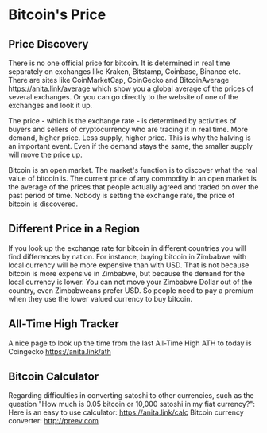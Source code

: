 # Bitcoin's Price
## Price Discovery
There is no one official price for bitcoin. It is determined in real time separately on exchanges like Kraken, Bitstamp, Coinbase, Binance etc. There are sites like CoinMarketCap, CoinGecko and BitcoinAverage https://anita.link/average which show you a global average of the prices of several exchanges. Or you can go directly to the website of one of the exchanges and look it up. 

The price - which is the exchange rate - is determined by activities of buyers and sellers of cryptocurrency who are trading it in real time. More demand, higher price. Less supply, higher price. This is why the halving is an important event. Even if the demand stays the same, the smaller supply will move the price up.

Bitcoin is an open market. The market's function is to discover what the real value of bitcoin is. The current price of any commodity in an open market is the average of the prices that people actually agreed and traded on over the past period of time. Nobody is setting the exchange rate, the price of bitcoin is discovered.

## Different Price in a Region
If you look up the exchange rate for bitcoin in different countries you will find differences by nation. For instance, buying bitcoin in Zimbabwe with local currency will be more expensive than with USD. That is not because bitcoin is more expensive in Zimbabwe, but because the demand for the local currency is lower. You can not move your Zimbabwe Dollar out of the country, even Zimbabweans prefer USD. So people need to pay a premium when they use the lower valued currency to buy bitcoin.

## All-Time High Tracker
A nice page to look up the time from the last All-Time High ATH to today is Coingecko https://anita.link/ath

## Bitcoin Calculator
Regarding difficulties in converting satoshi to other currencies, such as the question "How much is 0.05 bitcoin or 10,000 satoshi in my fiat currency?":
Here is an easy to use calculator: https://anita.link/calc
Bitcoin currency converter: http://preev.com